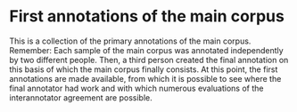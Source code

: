 # First annotations of the main corpus

This is a collection of the primary annotations of the main corpus. Remember: Each sample of the main corpus was annotated independently by two different people. Then, a third person created the final annotation on this basis of which the main corpus finally consists. At this point, the first annotations are made available, from which it is possible to see where the final annotator had work and with which numerous evaluations of the interannotator agreement are possible.

